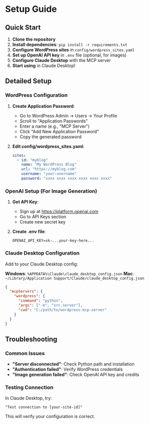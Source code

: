 # Setup Guide

## Quick Start

1. **Clone the repository**
2. **Install dependencies**: `pip install -r requirements.txt`
3. **Configure WordPress sites** in `config/wordpress_sites.yaml`
4. **Set up OpenAI API key** in `.env` file (optional, for images)
5. **Configure Claude Desktop** with the MCP server
6. **Start using** in Claude Desktop!

## Detailed Setup

### WordPress Configuration

1. **Create Application Password**:
   - Go to WordPress Admin → Users → Your Profile
   - Scroll to "Application Passwords"
   - Enter a name (e.g., "MCP Server")
   - Click "Add New Application Password"
   - Copy the generated password

2. **Edit config/wordpress_sites.yaml**:
   ```yaml
   sites:
     - id: "myblog"
       name: "My WordPress Blog"
       url: "https://myblog.com"
       username: "your-username"
       password: "xxxx xxxx xxxx xxxx xxxx xxxx"
   ```

### OpenAI Setup (For Image Generation)

1. **Get API Key**:
   - Sign up at https://platform.openai.com
   - Go to API Keys section
   - Create new secret key

2. **Create .env file**:
   ```
   OPENAI_API_KEY=sk-...your-key-here...
   ```

### Claude Desktop Configuration

Add to your Claude Desktop config:

**Windows**: `%APPDATA%\Claude\claude_desktop_config.json`
**Mac**: `~/Library/Application Support/Claude/claude_desktop_config.json`

```json
{
  "mcpServers": {
    "wordpress": {
      "command": "python",
      "args": ["-m", "src.server"],
      "cwd": "C:/path/to/wordpress-mcp-server"
    }
  }
}
```

## Troubleshooting

### Common Issues

- **"Server disconnected"**: Check Python path and installation
- **"Authentication failed"**: Verify WordPress credentials
- **"Image generation failed"**: Check OpenAI API key and credits

### Testing Connection

In Claude Desktop, try:
```
"Test connection to [your-site-id]"
```

This will verify your configuration is correct. 
